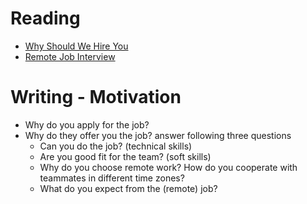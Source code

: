 # Reading

* [Why Should We Hire You](https://novoresume.com/career-blog/why-should-we-hire-you-best-answers)
* [Remote Job Interview](https://www.themuse.com/advice/interview-questions-remote-work )

# Writing - Motivation

*  Why do you apply for the job? 
*  Why do they offer you the job? answer following three questions
      - Can you do the job? (technical skills)
      - Are you good fit for the team? (soft skills)
      - Why do you choose remote work? How do you cooperate with teammates in different time zones?
      - What do you expect from the (remote) job?
